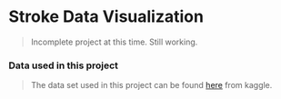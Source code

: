 # Stroke Data Visualization

> Incomplete project at this time. Still working.

### Data used in this project
> The data set used in this project can be found [here](https://www.kaggle.com/datasets/nirmalgaud/brainstroke) from kaggle.